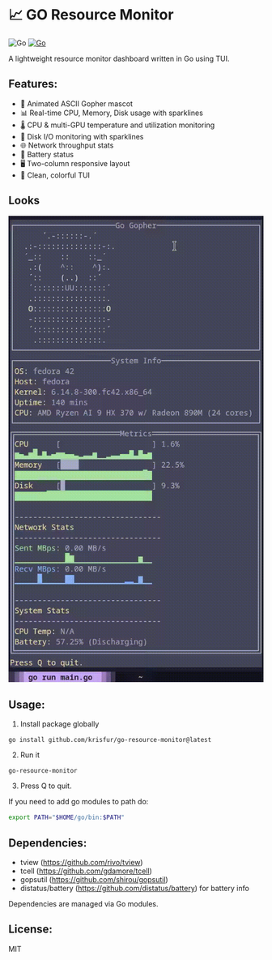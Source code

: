 # 📈 GO Resource Monitor

![Go](https://img.shields.io/badge/Go-00ADD8?style=flat&logo=go&logoColor=white)    [![Go](https://img.shields.io/badge/Go-1.24.4-blue)](https://go.dev/)

A lightweight resource monitor dashboard written in Go using TUI.

## Features:
- 🐹 Animated ASCII Gopher mascot
- 📊 Real-time CPU, Memory, Disk usage with sparklines
- 🌡️ CPU & multi-GPU temperature and utilization monitoring
- 💾 Disk I/O monitoring with sparklines
- 🌐 Network throughput stats
- 🔋 Battery status
- 🖥️ Two-column responsive layout
- 🎨 Clean, colorful TUI

## Looks
![screencast](screencast.gif)

## Usage:
1. Install package globally
```
go install github.com/krisfur/go-resource-monitor@latest
```
2. Run it
```
go-resource-monitor
```
3. Press Q to quit.


If you need to add go modules to path do:
```bash
export PATH="$HOME/go/bin:$PATH"
```

## Dependencies:
- tview (https://github.com/rivo/tview)
- tcell (https://github.com/gdamore/tcell)
- gopsutil (https://github.com/shirou/gopsutil)
- distatus/battery (https://github.com/distatus/battery) for battery info


Dependencies are managed via Go modules.

## License:
MIT
